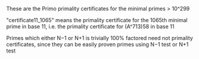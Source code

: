 These are the Primo primality certificates for the minimal primes > 10^299

"certificate11_1065" means the primality certificate for the 1065th minimal prime in base 11, i.e. the primality certificate for (A^713)58 in base 11

Primes which either N−1 or N+1 is trivially 100% factored need not primality certificates, since they can be easily proven primes using N−1 test or N+1 test
